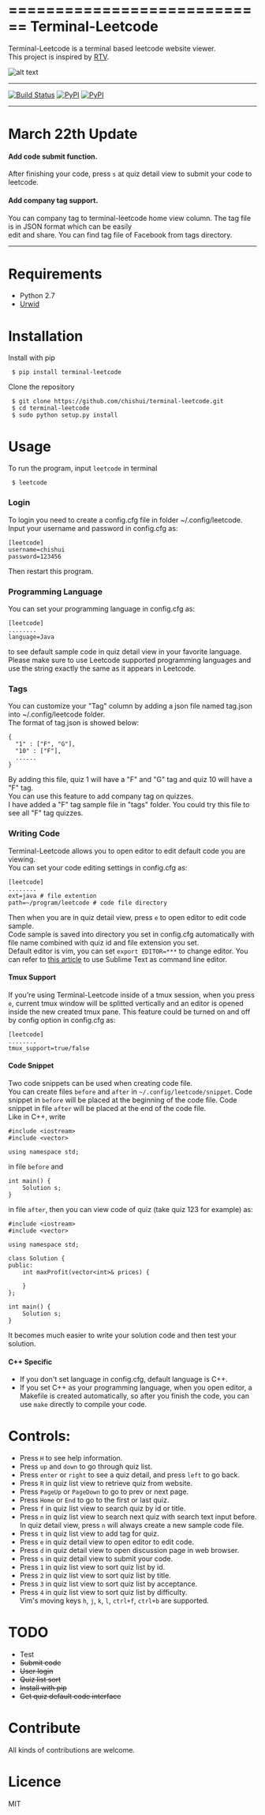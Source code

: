 ============================
Terminal-Leetcode
============================
Terminal-Leetcode is a terminal based leetcode website viewer.  
This project is inspired by [RTV](https://github.com/michael-lazar/rtv).

![alt text](screenshots/list.gif "quiz list" )
<!--![alt text](screenshots/detail.png "quiz detail")-->
---------------

[![Build Status](https://travis-ci.org/chishui/terminal-leetcode.svg?branch=master)](https://travis-ci.org/chishui/terminal-leetcode)
[![PyPI](https://img.shields.io/pypi/v/nine.svg?maxAge=2592000)](https://pypi.python.org/pypi/terminal-leetcode)
[![PyPI](https://img.shields.io/badge/python-2.7-blue.svg?maxAge=2592000)](https://pypi.python.org/pypi/terminal-leetcode)

--------------
# March 22th Update 
#### Add code submit function.
After finishing your code, press ``s`` at quiz detail view to submit your code to leetcode.
#### Add company tag support.
You can company tag to terminal-leetcode home view column. The tag file is in JSON format which can be easily  
edit and share. You can find tag file of Facebook from tags directory.

---------------
# Requirements
- Python 2.7  
- [Urwid](https://github.com/urwid/urwid)

# Installation
Install with pip  
```
 $ pip install terminal-leetcode
```
Clone the repository  
```
 $ git clone https://github.com/chishui/terminal-leetcode.git  
 $ cd terminal-leetcode  
 $ sudo python setup.py install  
```
# Usage
To run the program, input ``leetcode`` in terminal    
```
 $ leetcode
```
### Login
To login you need to create a config.cfg file in folder ~/.config/leetcode.  
Input your username and password in config.cfg as:  
```
[leetcode]
username=chishui
password=123456
```
Then restart this program.
### Programming Language
You can set your programming language in config.cfg as:
```
[leetcode]
........
language=Java
```
to see default sample code in quiz detail view in your favorite language.  
Please make sure to use Leetcode supported programming languages and use the string exactly 
the same as it appears in Leetcode.    

### Tags
You can customize your "Tag" column by adding a json file named tag.json into ~/.config/leetcode folder.  
The format of tag.json is showed below:  
```
{
  "1" : ["F", "G"],
  "10" : ["F"],
  ......
}
```
By adding this file, quiz 1 will have a "F" and "G" tag and quiz 10 will have a "F" tag.  
You can use this feature to add company tag on quizzes.  
I have added a "F" tag sample file in "tags" folder. You could try this file to see all "F" tag quizzes.  
### Writing Code
Terminal-Leetcode allows you to open editor to edit default code you are viewing.  
You can set your code editing settings in config.cfg as:
```
[leetcode]
........
ext=java # file extention
path=~/program/leetcode # code file directory
```
Then when you are in quiz detail view, press ``e`` to open editor to edit code sample.  
Code sample is saved into directory you set in config.cfg automatically with file name combined
with quiz id and file extension you set.  
Default editor is vim, you can set ``export EDITOR=***`` to change editor. You can refer to
[this article](http://sweetme.at/2013/09/03/how-to-open-a-file-in-sublime-text-2-or-3-from-the-command-line-on-mac-osx/)
to use Sublime Text as command line editor.
#### Tmux Support
If you're using Terminal-Leetcode inside of a tmux session, when you press ``e``, current tmux window will be
splitted vertically and an editor is opened inside the new created tmux pane.
This feature could be turned on and off by config option in config.cfg as:  
```
[leetcode]
........
tmux_support=true/false
```
#### Code Snippet
Two code snippets can be used when creating code file.  
You can create files ``before`` and ``after`` in ``~/.config/leetcode/snippet``. Code snippet in ``before``
will be placed at the beginning of the code file. Code snippet in file ``after`` will be placed at the end of
the code file.  
Like in C++, write
```
#include <iostream>
#include <vector>

using namespace std;
```
in file ``before`` and
```
int main() {
    Solution s;
}
```
in file ``after``, then you can view code of quiz (take quiz 123 for example) as:
```
#include <iostream>
#include <vector>

using namespace std;

class Solution {
public:
    int maxProfit(vector<int>& prices) {
        
    }
};

int main() {
    Solution s;
}
```
It becomes much easier to write your solution code and then test your solution.  
#### C++ Specific
- If you don't set language in config.cfg, default language is C++.  
- If you set C++ as your programming language, when you open editor, a Makefile is created automatically, so
after you finish the code, you can use ``make`` directly to compile your code. 


# Controls:
- Press ``H`` to see help information.  
- Press ``up`` and ``down`` to go through quiz list.  
- Press ``enter`` or ``right`` to see a quiz detail, and press ``left`` to go back.  
- Press ``R`` in quiz list view to retrieve quiz from website.  
- Press ``PageUp`` or ``PageDown`` to go to prev or next page.  
- Press ``Home`` or ``End`` to go to the first or last quiz.
- Press ``f`` in quiz list view to search quiz by id or title.
- Press ``n`` in quiz list view to search next quiz with search text input before.  
In quiz detail view, press ``n`` will always create a new sample code file.
- Press ``t`` in quiz list view to add tag for quiz.
- Press ``e`` in quiz detail view to open editor to edit code.
- Press ``d`` in quiz detail view to open discussion page in web browser.
- Press ``s`` in quiz detail view to submit your code.
- Press ``1`` in quiz list view to sort quiz list by id.
- Press ``2`` in quiz list view to sort quiz list by title.
- Press ``3`` in quiz list view to sort quiz list by acceptance.
- Press ``4`` in quiz list view to sort quiz list by difficulty.  
Vim's moving keys ``h``, ``j``, ``k``, ``l``, ``ctrl+f``, ``ctrl+b`` are supported.

# TODO
- Test
- ~~Submit code~~
- ~~User login~~
- ~~Quiz list sort~~
- ~~Install with pip~~
- ~~Get quiz default code interface~~

# Contribute
All kinds of contributions are welcome.

# Licence
MIT

